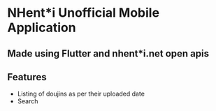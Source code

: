 # NHent*i Unofficial Mobile Application

## Made using Flutter and nhent*i.net open apis

## Features
- Listing of doujins as per their uploaded date
- Search